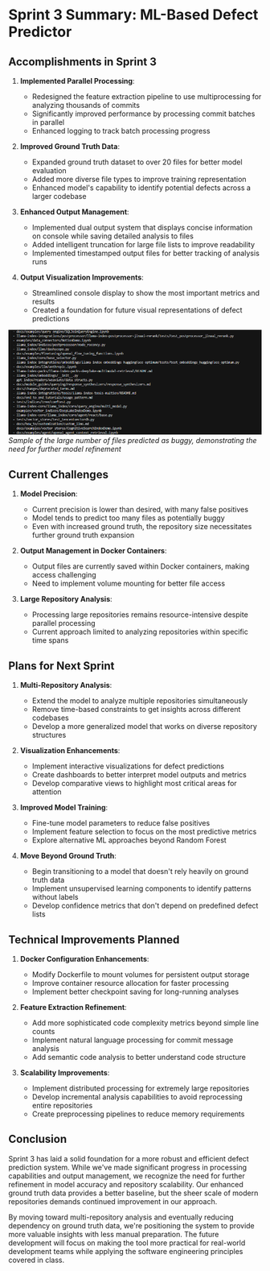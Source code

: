 # Sprint 3 Summary: ML-Based Defect Predictor

## Accomplishments in Sprint 3

1. **Implemented Parallel Processing**:
   - Redesigned the feature extraction pipeline to use multiprocessing for analyzing thousands of commits
   - Significantly improved performance by processing commit batches in parallel
   - Enhanced logging to track batch processing progress

2. **Improved Ground Truth Data**:
   - Expanded ground truth dataset to over 20 files for better model evaluation
   - Added more diverse file types to improve training representation
   - Enhanced model's capability to identify potential defects across a larger codebase

3. **Enhanced Output Management**:
   - Implemented dual output system that displays concise information on console while saving detailed analysis to files
   - Added intelligent truncation for large file lists to improve readability
   - Implemented timestamped output files for better tracking of analysis runs

4. **Output Visualization Improvements**:
   - Streamlined console display to show the most important metrics and results
   - Created a foundation for future visual representations of defect predictions

![Analysis Output Sample](lotsoutput.png)
*Sample of the large number of files predicted as buggy, demonstrating the need for further model refinement*

## Current Challenges

1. **Model Precision**:
   - Current precision is lower than desired, with many false positives
   - Model tends to predict too many files as potentially buggy
   - Even with increased ground truth, the repository size necessitates further ground truth expansion

2. **Output Management in Docker Containers**:
   - Output files are currently saved within Docker containers, making access challenging
   - Need to implement volume mounting for better file access

3. **Large Repository Analysis**:
   - Processing large repositories remains resource-intensive despite parallel processing
   - Current approach limited to analyzing repositories within specific time spans

## Plans for Next Sprint

1. **Multi-Repository Analysis**:
   - Extend the model to analyze multiple repositories simultaneously
   - Remove time-based constraints to get insights across different codebases
   - Develop a more generalized model that works on diverse repository structures

2. **Visualization Enhancements**:
   - Implement interactive visualizations for defect predictions
   - Create dashboards to better interpret model outputs and metrics
   - Develop comparative views to highlight most critical areas for attention

3. **Improved Model Training**:
   - Fine-tune model parameters to reduce false positives
   - Implement feature selection to focus on the most predictive metrics
   - Explore alternative ML approaches beyond Random Forest

4. **Move Beyond Ground Truth**:
   - Begin transitioning to a model that doesn't rely heavily on ground truth data
   - Implement unsupervised learning components to identify patterns without labels
   - Develop confidence metrics that don't depend on predefined defect lists

## Technical Improvements Planned

1. **Docker Configuration Enhancements**:
   - Modify Dockerfile to mount volumes for persistent output storage
   - Improve container resource allocation for faster processing
   - Implement better checkpoint saving for long-running analyses

2. **Feature Extraction Refinement**:
   - Add more sophisticated code complexity metrics beyond simple line counts
   - Implement natural language processing for commit message analysis
   - Add semantic code analysis to better understand code structure

3. **Scalability Improvements**:
   - Implement distributed processing for extremely large repositories
   - Develop incremental analysis capabilities to avoid reprocessing entire repositories
   - Create preprocessing pipelines to reduce memory requirements

## Conclusion

Sprint 3 has laid a solid foundation for a more robust and efficient defect prediction system. While we've made significant progress in processing capabilities and output management, we recognize the need for further refinement in model accuracy and repository scalability. Our enhanced ground truth data provides a better baseline, but the sheer scale of modern repositories demands continued improvement in our approach.

By moving toward multi-repository analysis and eventually reducing dependency on ground truth data, we're positioning the system to provide more valuable insights with less manual preparation. The future development will focus on making the tool more practical for real-world development teams while applying the software engineering principles covered in class. 